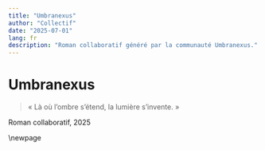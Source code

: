 ```yaml
---
title: "Umbranexus"
author: "Collectif"
date: "2025-07-01"
lang: fr
description: "Roman collaboratif généré par la communauté Umbranexus."
---
```


# Umbranexus

> « Là où l’ombre s’étend, la lumière s’invente. »

Roman collaboratif, 2025

\newpage
